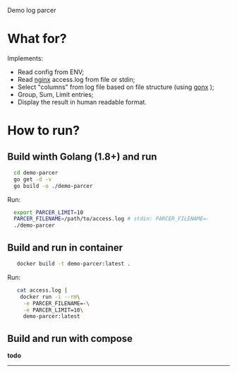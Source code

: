 Demo log parcer

# What for?

Implements:
 - Read config from ENV;
 - Read [nginx][link_nginx_home] access.log from file or stdin;
 - Select "columns" from log file based on file structure (using [gonx][link_gonx_home] );
 - Group, Sum, Limit entries;
 - Display the result in human readable format.

# How to run?

## Build winth Golang (1.8+) and run

```bash
  cd demo-parcer
  go get -d -v
  go build -o ./demo-parcer
```

Run:

```bash
  export PARCER_LIMIT=10
  PARCER_FILENAME=/path/to/access.log # stdin: PARCER_FILENAME=-
  ./demo-parcer
```

## Build and run in container

```bash
   docker build -t demo-parcer:latest .
```

Run:

```bash
   cat access.log |
    docker run -i --rm\
     -e PARCER_FILENAME=-\
     -e PARCER_LIMIT=10\
     demo-parcer:latest
```

## Build and run with compose

**todo**

---
[link_nginx_home]:https://nginx.org/
[link_gonx_home]:https://github.com/satyrius/gonx
